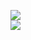 [![](https://img.shields.io/badge/Made%20With-Github%20Spray-lightgrey.svg?style=for-the-badge&logo=github)](https://github.com/Annihil/github-spray#24807)  
[![](https://i.imgur.com/2DrTn0Z.gif)](https://github.com/Annihil/github-spray)